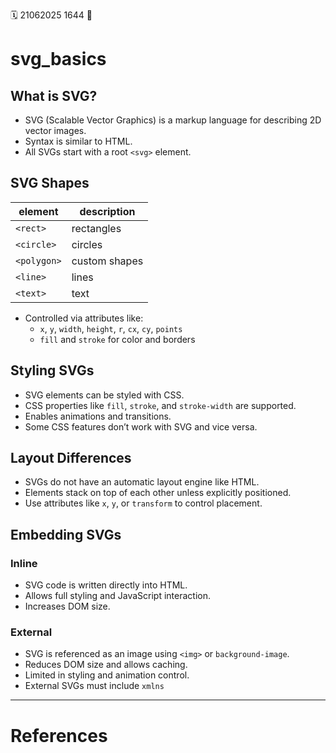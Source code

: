 🗓️ 21062025 1644
📎

# svg_basics

## What is SVG?
- SVG (Scalable Vector Graphics) is a markup language for describing 2D vector images.
- Syntax is similar to HTML.
- All SVGs start with a root `<svg>` element.

## SVG Shapes

| element     | description   |
| ----------- | ------------- |
| `<rect>`    | rectangles    |
| `<circle>`  | circles       |
| `<polygon>` | custom shapes |
| `<line>`    | lines         |
| `<text>`    | text          |
- Controlled via attributes like:
    - `x`, `y`, `width`, `height`, `r`, `cx`, `cy`, `points`
    - `fill` and `stroke` for color and borders

## Styling SVGs
- SVG elements can be styled with CSS.
- CSS properties like `fill`, `stroke`, and `stroke-width` are supported.
- Enables animations and transitions.
- Some CSS features don’t work with SVG and vice versa.

## Layout Differences
- SVGs do not have an automatic layout engine like HTML.
- Elements stack on top of each other unless explicitly positioned.
- Use attributes like `x`, `y`, or `transform` to control placement.

## Embedding SVGs
### Inline
- SVG code is written directly into HTML.
- Allows full styling and JavaScript interaction.
- Increases DOM size.
### External
- SVG is referenced as an image using `<img>` or `background-image`.
- Reduces DOM size and allows caching.
- Limited in styling and animation control.
- External SVGs must include `xmlns`

---
# References
